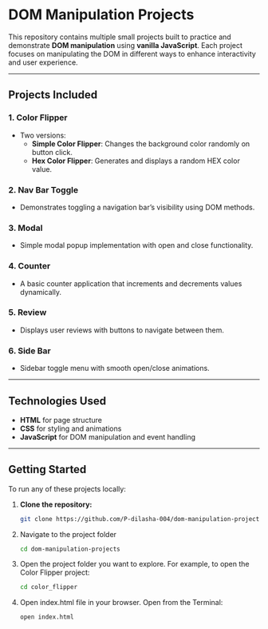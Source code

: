 # DOM Manipulation Projects

This repository contains multiple small projects built to practice and demonstrate **DOM manipulation** using **vanilla JavaScript**. Each project focuses on manipulating the DOM in different ways to enhance interactivity and user experience.

---

## Projects Included

### 1. Color Flipper
- Two versions:
  - **Simple Color Flipper**: Changes the background color randomly on button click.
  - **Hex Color Flipper**: Generates and displays a random HEX color value.
  
### 2. Nav Bar Toggle
- Demonstrates toggling a navigation bar’s visibility using DOM methods.

### 3. Modal
- Simple modal popup implementation with open and close functionality.

### 4. Counter
- A basic counter application that increments and decrements values dynamically.

### 5. Review
- Displays user reviews with buttons to navigate between them.

### 6. Side Bar
- Sidebar toggle menu with smooth open/close animations.

---

## Technologies Used

- **HTML** for page structure
- **CSS** for styling and animations
- **JavaScript** for DOM manipulation and event handling

---

## Getting Started

To run any of these projects locally:

1. **Clone the repository:**

   ```bash
   git clone https://github.com/P-dilasha-004/dom-manipulation-projects.git

2. Navigate to the project folder

   ```bash
   cd dom-manipulation-projects

3. Open the project folder you want to explore. For example, to open the Color Flipper project:

   ```bash
   cd color_flipper

4. Open index.html file in your browser. Open from the Terminal:

   ```bash
   open index.html
   
